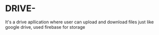 # DRIVE-
It's a drive apllication where user can upload and download files just like google drive, used firebase for storage

